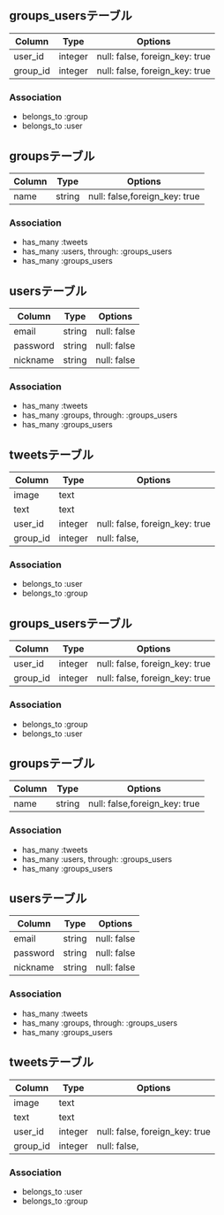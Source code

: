 ## groups_usersテーブル

|Column|Type|Options|
|------|----|-------|
|user_id|integer|null: false, foreign_key: true|
|group_id|integer|null: false, foreign_key: true|

### Association
- belongs_to :group
- belongs_to :user



## groupsテーブル
Column|Type|Options|
|------|----|-------|
|name|string|null: false,foreign_key: true|

### Association
- has_many :tweets
- has_many :users, through: :groups_users
- has_many :groups_users



## usersテーブル
|Column|Type|Options|
|------|----|-------|
|email|string|null: false|
|password|string|null: false|
|nickname|string|null: false|
### Association
- has_many :tweets
- has_many :groups, through: :groups_users
- has_many :groups_users




## tweetsテーブル
|Column|Type|Options|
|------|----|-------|
|image|text||
|text|text||
|user_id|integer|null: false, foreign_key: true|
|group_id|integer|null: false, |
### Association
- belongs_to :user
- belongs_to :group










## groups_usersテーブル

|Column|Type|Options|
|------|----|-------|
|user_id|integer|null: false, foreign_key: true|
|group_id|integer|null: false, foreign_key: true|

### Association
- belongs_to :group
- belongs_to :user



## groupsテーブル
Column|Type|Options|
|------|----|-------|
|name|string|null: false,foreign_key: true|

### Association
- has_many :tweets
- has_many :users, through: :groups_users
- has_many :groups_users



## usersテーブル
|Column|Type|Options|
|------|----|-------|
|email|string|null: false|
|password|string|null: false|
|nickname|string|null: false|
### Association
- has_many :tweets
- has_many :groups, through: :groups_users
- has_many :groups_users



## tweetsテーブル
|Column|Type|Options|
|------|----|-------|
|image|text||
|text|text||
|user_id|integer|null: false, foreign_key: true|
|group_id|integer|null: false, |
### Association
- belongs_to :user
- belongs_to :group

